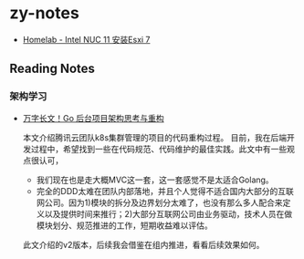 # zy-notes

- [Homelab - Intel NUC 11 安装Esxi 7](./tech-notes/nuc11/README.md)

## Reading Notes

### 架构学习



- [万字长文！Go 后台项目架构思考与重构](https://www.aminer.cn/research_report/5ea534c2ab6e30e67b2c8f6d)

  本文介绍腾讯云团队k8s集群管理的项目的代码重构过程。
  目前，我在后端开发过程中，希望找到一些在代码规范、代码维护的最佳实践。此文中有一些观点很认可，
  - 我们现在也是走大概MVC这一套，这一套感觉不是太适合Golang。
  - 完全的DDD太难在团队内部落地，并且个人觉得不适合国内大部分的互联网公司。因为1)模块的拆分及边界划分太难了，也没有那么多人配合来定义以及提供时间来推行；2)大部分互联网公司由业务驱动，技术人员在做模块划分、规范推进的工作，短期收益难以评估。
  
  此文介绍的v2版本，后续我会借鉴在组内推进，看看后续效果如何。
